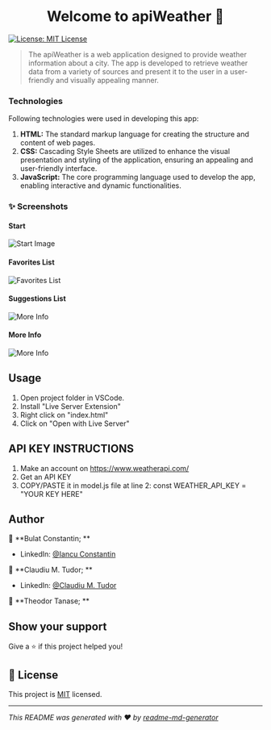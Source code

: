 <h1 align="center">Welcome to apiWeather 👋</h1>
<p>
  <a href="https://github.com/iancuconstantin/apiWeather/blob/main/LICENSE" target="_blank">
    <img alt="License: MIT License" src="https://img.shields.io/badge/License-MIT License-yellow.svg" />
  </a>
</p>

> The apiWeather is a web application designed to provide weather information about a city. The app is developed to retrieve weather data from a variety of sources and present it to the user in a user-friendly and visually appealing manner.


### Technologies ###

Following technologies were used in developing this app:


1. **HTML:** The standard markup language for creating the structure and content of web pages.
2. **CSS:** Cascading Style Sheets are utilized to enhance the visual presentation and styling of the application, ensuring an appealing and user-friendly interface.
3. **JavaScript:** The core programming language used to develop the app, enabling interactive and dynamic functionalities.

### ✨ Screenshots ###

#### Start ####
![Start Image](https://i.imgur.com/UYKswT1.png)
#### Favorites List ####
![Favorites List](https://imgur.com/26OuIky.png)
#### Suggestions List ####
![More Info](https://i.imgur.com/rPmxIOf.png)
#### More Info ####
![More Info](https://imgur.com/WkRczgC.png)


## Usage


1. Open project folder in VSCode.
2. Install "Live Server Extension"
3. Right click on "index.html" 
4. Click on "Open with Live Server"


## API KEY INSTRUCTIONS

1. Make an account on https://www.weatherapi.com/
2. Get an API KEY
3. COPY/PASTE it in model.js file at line 2: const WEATHER_API_KEY = "YOUR KEY HERE"

## Author

👤 **Bulat Constantin; **

* LinkedIn: [@Iancu Constantin](https://linkedin.com/in/iancu-constantin-8b1458142)

👤 **Claudiu M. Tudor; **

* LinkedIn: [@Claudiu M. Tudor](https://linkedin.com/in/claudiu-mihai-tudor-9548ba274)

👤 **Theodor Tanase; **

## Show your support

Give a ⭐️ if this project helped you!

## 📝 License

This project is [MIT](https://github.com/iancuconstantin/apiWeather/blob/main/LICENSE) licensed.

***
_This README was generated with ❤️ by [readme-md-generator](https://github.com/kefranabg/readme-md-generator)_